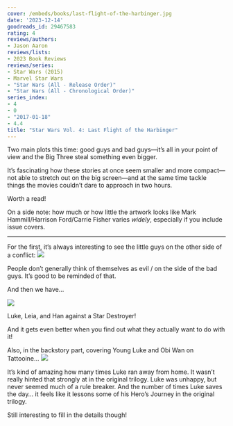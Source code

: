 ```yaml
---
cover: /embeds/books/last-flight-of-the-harbinger.jpg
date: '2023-12-14'
goodreads_id: 29467583
rating: 4
reviews/authors:
- Jason Aaron
reviews/lists:
- 2023 Book Reviews
reviews/series:
- Star Wars (2015)
- Marvel Star Wars
- "Star Wars (All - Release Order)"
- "Star Wars (All - Chronological Order)"
series_index:
- 4
- 0
- "2017-01-18"
- 4.4
title: "Star Wars Vol. 4: Last Flight of the Harbinger"
---
```


Two main plots this time: good guys and bad guys—it’s all in your point of view and the Big Three steal something even bigger. 

It’s fascinating how these stories at once seem smaller and more compact—not able to stretch out on the big screen—and at the same time tackle things the movies couldn’t dare to approach in two hours. 

Worth a read!

On a side note: how much or how little the artwork looks like Mark Hammill/Harrison Ford/Carrie Fisher varies *widely*, especially if you include issue covers. 

<!--more-->

- - -

For the first, it’s always interesting to see the little guys on the other side of a conflict:
![](/embeds/books/attachments/star-wars-2015-v4-e88114.png)

People don’t generally think of themselves as evil / on the side of the bad guys. It’s good to be reminded of that. 

And then we have…

![](/embeds/books/attachments/star-wars-2015-v4-38ee56.png)

Luke, Leia, and Han against a Star Destroyer!

And it gets even better when you find out what they actually want to do with it!

Also, in the backstory part, covering Young Luke and Obi Wan on Tattooine…
![](/embeds/books/attachments/star-wars-2015-v4-0e9abf.png)

It’s kind of amazing how many times Luke ran away from home. It wasn’t really hinted that strongly at in the original trilogy. Luke was unhappy, but never seemed much of a rule breaker. And the number of times Luke saves the day… it feels like it lessons some of his Hero’s Journey in the original trilogy. 

Still interesting to fill in the details though!


